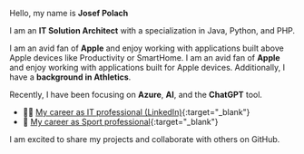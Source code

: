Hello, my name is **Josef Polach** 

I am an **IT Solution Architect** with a specialization in Java, Python, and PHP. 

I am an avid fan of **Apple** and enjoy working with applications built above Apple devices like Productivity or SmartHome. 
I am an avid fan of **Apple** and enjoy working with applications built for Apple devices. Additionally, I have a **background in Athletics**. 

Recently, I have been focusing on **Azure**, **AI**, and the **ChatGPT** tool. 

- 👨‍💻 [My career as IT professional (LinkedIn)](https://www.linkedin.com/in/josefpolach/){:target="_blank"}
- 🚧 [My career as Sport professional](https://worldathletics.org/athletes/czech-republic/josef-polach-14329439){:target="_blank"}

I am excited to share my projects and collaborate with others on GitHub.
